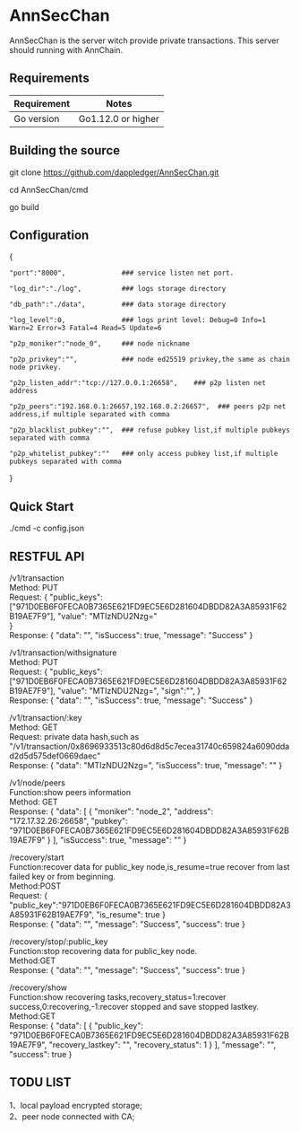 # AnnSecChan

AnnSecChan is the server witch provide private transactions. This server should running with AnnChain.

## Requirements

| Requirement | Notes              |
| ----------- | ------------------ |
| Go version  | Go1.12.0 or higher |

## Building the source 

git clone https://github.com/dappledger/AnnSecChan.git

cd AnnSecChan/cmd

go build

## Configuration 

{

	"port":"8000",				### service listen net port.
	
	"log_dir":"./log",			### logs storage directory
	
	"db_path":"./data",         ### data storage directory
	
	"log_level":0,			    ### logs print level: Debug=0 Info=1 Warn=2	Error=3 Fatal=4 Read=5 Update=6
	
	"p2p_moniker":"node_0",	    ### node nickname
	
	"p2p_privkey":"",           ### node ed25519 privkey,the same as chain node privkey.
	
	"p2p_listen_addr":"tcp://127.0.0.1:26658",    ### p2p listen net address
	
	"p2p_peers":"192.168.0.1:26657,192.168.0.2:26657",	### peers p2p net address,if multiple separated with comma
	
	"p2p_blacklist_pubkey":"",  ### refuse pubkey list,if multiple pubkeys separated with comma
	
	"p2p_whitelist_pubkey":""   ### only access pubkey list,if multiple pubkeys separated with comma 
	
}


## Quick Start

./cmd -c config.json


## RESTFUL API

/v1/transaction
<br/>Method: PUT
<br/>Request:
{
	"public_keys":["971D0EB6F0FECA0B7365E621FD9EC5E6D281604DBDD82A3A85931F62B19AE7F9"], 
	"value": "MTIzNDU2Nzg="  
}
<br/>Response:
{
  "data": "",
  "isSuccess": true,
  "message": "Success"
}

/v1/transaction/withsignature
<br/>Method: PUT
<br/>Request:
{
	"public_keys":["971D0EB6F0FECA0B7365E621FD9EC5E6D281604DBDD82A3A85931F62B19AE7F9"], 
	"value": "MTIzNDU2Nzg=",
	"sign":"",
}
<br/>Response:
{
  "data": "",
  "isSuccess": true,
  "message": "Success"
}

/v1/transaction/:key 
<br/>Method: GET
<br/>Request:
private data hash,such as "/v1/transaction/0x8696933513c80d6d8d5c7ecea31740c659824a6090ddad2d5d575def0669daec"
<br/>Response:
{
  "data": "MTIzNDU2Nzg=",
  "isSuccess": true,
  "message": ""
}

/v1/node/peers
<br/>Function:show peers information
<br/>Method: GET
<br/>Response:
{
  "data": [
    {
      "moniker": "node_2",
      "address": "172.17.32.26:26658",
      "pubkey": "971D0EB6F0FECA0B7365E621FD9EC5E6D281604DBDD82A3A85931F62B19AE7F9"
    }
  ],
  "isSuccess": true,
  "message": ""
}

/recovery/start
<br/>Function:recover data for public_key node,is_resume=true recover from last failed key or from beginning.
<br/>Method:POST
<br/>Request:
{
	"public_key":"971D0EB6F0FECA0B7365E621FD9EC5E6D281604DBDD82A3A85931F62B19AE7F9",
	"is_resume": true
}
<br/>Response:
{
  "data": "",
  "message": "Success",
  "success": true
}

/recovery/stop/:public_key
<br/>Function:stop recovering data for public_key node.
<br/>Method:GET
<br/>Response:
{
  "data": "",
  "message": "Success",
  "success": true
}

/recovery/show
<br/>Function:show recovering tasks,recovery_status=1:recover success,0:recovering,-1:recover stopped and save stopped lastkey.
<br/>Method:GET
<br/>Response:
{
  "data": [
    {
      "public_key": "971D0EB6F0FECA0B7365E621FD9EC5E6D281604DBDD82A3A85931F62B19AE7F9",
      "recovery_lastkey": "",
      "recovery_status": 1
    }
  ],
  "message": "",
  "success": true
}


## TODU LIST

1、local payload encrypted storage;
<br/>2、peer node connected with CA;

